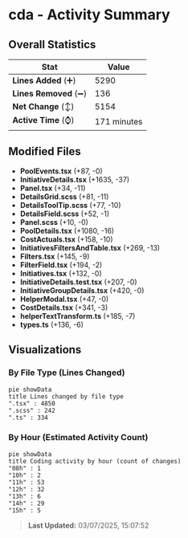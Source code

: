 # cda - Activity Summary 

## Overall Statistics

| Stat                   | Value                                                             |
| ---------------------- | ----------------------------------------------------------------- |
| **Lines Added** (➕)   | 5290                                          |
| **Lines Removed** (➖) | 136                                        |
| **Net Change** (↕)    | 5154                |
| **Active Time** (⌚)   | 171 minutes |


## Modified Files
- **PoolEvents.tsx** (+87, -0)
- **InitiativeDetails.tsx** (+1635, -37)
- **Panel.tsx** (+34, -11)
- **DetailsGrid.scss** (+81, -11)
- **DetailsToolTip.scss** (+77, -10)
- **DetailsField.scss** (+52, -1)
- **Panel.scss** (+10, -0)
- **PoolDetails.tsx** (+1080, -16)
- **CostActuals.tsx** (+158, -10)
- **InitiativesFiltersAndTable.tsx** (+269, -13)
- **Filters.tsx** (+145, -9)
- **FilterField.tsx** (+194, -2)
- **Initiatives.tsx** (+132, -0)
- **InitiativeDetails.test.tsx** (+207, -0)
- **InitiativeGroupDetails.tsx** (+420, -0)
- **HelperModal.tsx** (+47, -0)
- **CostDetails.tsx** (+341, -3)
- **helperTextTransform.ts** (+185, -7)
- **types.ts** (+136, -6)

## Visualizations

### By File Type (Lines Changed)

```mermaid
pie showData
title Lines changed by file type
".tsx" : 4850
".scss" : 242
".ts" : 334
```

### By Hour (Estimated Activity Count)

```mermaid
pie showData
title Coding activity by hour (count of changes)
"08h" : 1
"10h" : 2
"11h" : 53
"12h" : 32
"13h" : 6
"14h" : 29
"15h" : 5
```


> **Last Updated:** 03/07/2025, 15:07:52